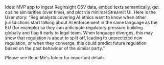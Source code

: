 Idea: MVP app to ingest RegInsight CSV data, embed texts semantically, get cosine similarities (over time), and plot via minimal Streamlit UI. 
Here is the User story: 
“Reg analysts covering AI ethics want to know when other jurisdictions start talking about AI enforcement in the same language
 as the EU (for example) so they can anticipate regulatory pressure building globally and flag it early to legal team.
 When language diverges, this may show that regulation is about to split off, leading to unpredicted new regulation, 
 or when they converge, this could predict future regulation based on the past behaviour of the similar party.”

Please see Read Me's folder for important details. 
